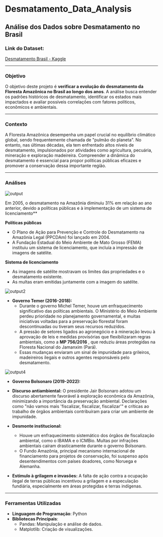 
# Desmatamento_Data_Analysis

## Análise dos Dados sobre Desmatamento no Brasil

### Link do Dataset:
[Desmatamento Brasil - Kaggle](https://www.kaggle.com/datasets/fidelissauro/desmatamento-brasil/data)

---

### Objetivo
O objetivo deste projeto é **verificar a evolução do desmatamento da Floresta Amazônica no Brasil ao longo dos anos**. A análise busca entender os padrões históricos de desmatamento, identificar os estados mais impactados e avaliar possíveis correlações com fatores políticos, econômicos e ambientais.

---

### Contexto
A Floresta Amazônica desempenha um papel crucial no equilíbrio climático global, sendo frequentemente chamada de "pulmão do planeta". No entanto, nas últimas décadas, ela tem enfrentado altos níveis de desmatamento, impulsionados por atividades como agricultura, pecuária, mineração e exploração madeireira. Compreender a dinâmica do desmatamento é essencial para propor políticas públicas eficazes e promover a conservação dessa importante região.

---

### Análises

![output](https://github.com/user-attachments/assets/063df7ad-6f47-4212-8c15-01781029259e)

Em 2005, o desmatamento na Amazônia diminuiu 31% em relação ao ano anterior, devido a políticas públicas e à implementação de um sistema de licenciamento**

**Políticas públicas**
- O Plano de Ação para Prevenção e Controle do Desmatamento na Amazônia Legal (PPCDAm) foi lançado em 2004.
- A Fundação Estadual do Meio Ambiente de Mato Grosso (FEMA) instituiu um sistema de licenciamento, que incluía a impressão de imagens de satélite.

**Sistema de licenciamento**
- As imagens de satélite mostravam os limites das propriedades e o desmatamento existente.
- As multas eram emitidas juntamente com a imagem do satélite.

![output2](https://github.com/user-attachments/assets/f0710f38-ce21-45d8-bf47-0334684e6def)

- **Governo Temer (2016-2018):**
    - Durante o governo Michel Temer, houve um enfraquecimento significativo das políticas ambientais. O Ministério do Meio Ambiente perdeu prioridade no planejamento governamental, e muitas iniciativas voltadas para a preservação florestal foram descontinuadas ou tiveram seus recursos reduzidos.
    - A pressão de setores ligados ao agronegócio e à mineração levou à aprovação de leis e medidas provisórias que flexibilizaram regras ambientais, como a **MP 756/2016** , que reduziu áreas protegidas na Floresta Nacional do Jamanxim (Pará).
    - Essas mudanças enviaram um sinal de impunidade para grileiros, madeireiros ilegais e outros agentes responsáveis pelo desmatamento.

![output4](https://github.com/user-attachments/assets/b25c662c-cab3-43fc-a482-ce649446e830)

- **Governo Bolsonaro (2019-2022):**

- **Discurso antiambiental:** O presidente Jair Bolsonaro adotou um discurso abertamente favorável à exploração econômica da Amazônia, minimizando a importância da preservação ambiental. Declarações como "não vamos mais 'fiscalizar, fiscalizar, fiscalizar'" e críticas ao trabalho de órgãos ambientais contribuíram para criar um ambiente de impunidade.
- **Desmonte institucional:**
    - Houve um enfraquecimento sistemático dos órgãos de fiscalização ambiental, como o IBAMA e o ICMBio. Multas por infrações ambientais caíram drasticamente durante o governo Bolsonaro.
    - O Fundo Amazônia, principal mecanismo internacional de financiamento para projetos de conservação, foi suspenso após desentendimentos com países doadores, como Noruega e Alemanha.
- **Estímulo à grilagem e invasões:** A falta de ação contra a ocupação ilegal de terras públicas incentivou a grilagem e a especulação fundiária, especialmente em áreas protegidas e terras indígenas.

---

### Ferramentas Utilizadas
- **Linguagem de Programação**: Python
- **Bibliotecas Principais**:
  - Pandas: Manipulação e análise de dados.
  - Matplotlib: Criação de visualizações.
